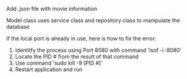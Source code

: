 Add .json file with movie information

Model class uses service class and repository class to manipulate the database

If the local port is already in use, here is how to fix the error:
1. Identitfy the process using Port 8080 with command 'lsof -i :8080'
2. Locate the PID # from the result of that command
3. Use command 'sudo kill -9 [PID #]'
4. Restart application and run
